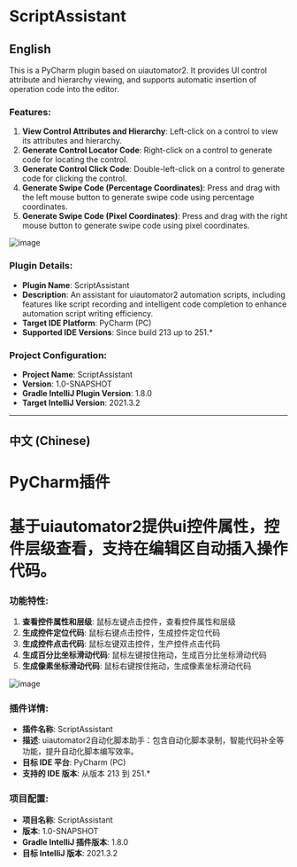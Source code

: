 # ScriptAssistant

## English

This is a PyCharm plugin based on uiautomator2. It provides UI control attribute and hierarchy viewing, and supports automatic insertion of operation code into the editor.

### Features:

1.  **View Control Attributes and Hierarchy**: Left-click on a control to view its attributes and hierarchy.
2.  **Generate Control Locator Code**: Right-click on a control to generate code for locating the control.
3.  **Generate Control Click Code**: Double-left-click on a control to generate code for clicking the control.
4.  **Generate Swipe Code (Percentage Coordinates)**: Press and drag with the left mouse button to generate swipe code using percentage coordinates.
5.  **Generate Swipe Code (Pixel Coordinates)**: Press and drag with the right mouse button to generate swipe code using pixel coordinates.

![image](https://github.com/user-attachments/assets/7b012ea5-1f5b-4290-b4f5-8ffc4b304551)

### Plugin Details:

* **Plugin Name**: ScriptAssistant
* **Description**: An assistant for uiautomator2 automation scripts, including features like script recording and intelligent code completion to enhance automation script writing efficiency.
* **Target IDE Platform**: PyCharm (PC)
* **Supported IDE Versions**: Since build 213 up to 251.*

### Project Configuration:

* **Project Name**: ScriptAssistant
* **Version**: 1.0-SNAPSHOT
* **Gradle IntelliJ Plugin Version**: 1.8.0
* **Target IntelliJ Version**: 2021.3.2

---

## 中文 (Chinese)

# PyCharm插件
# 基于uiautomator2提供ui控件属性，控件层级查看，支持在编辑区自动插入操作代码。

### 功能特性:

1.  **查看控件属性和层级**: 鼠标左键点击控件，查看控件属性和层级
2.  **生成控件定位代码**: 鼠标右键点击控件，生成控件定位代码
3.  **生成控件点击代码**: 鼠标左键双击控件，生产控件点击代码
4.  **生成百分比坐标滑动代码**: 鼠标左键按住拖动，生成百分比坐标滑动代码
5.  **生成像素坐标滑动代码**: 鼠标右键按住拖动，生成像素坐标滑动代码

![image](https://github.com/user-attachments/assets/7b012ea5-1f5b-4290-b4f5-8ffc4b304551)

### 插件详情:

* **插件名称**: ScriptAssistant
* **描述**: uiautomator2自动化脚本助手：包含自动化脚本录制，智能代码补全等功能，提升自动化脚本编写效率。
* **目标 IDE 平台**: PyCharm (PC)
* **支持的 IDE 版本**: 从版本 213 到 251.*

### 项目配置:

* **项目名称**: ScriptAssistant
* **版本**: 1.0-SNAPSHOT
* **Gradle IntelliJ 插件版本**: 1.8.0
* **目标 IntelliJ 版本**: 2021.3.2
